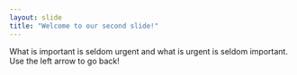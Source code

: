```yaml
---
layout: slide
title: "Welcome to our second slide!"
---
```

What is important is seldom urgent and what is urgent is seldom important.
Use the left arrow to go back!
